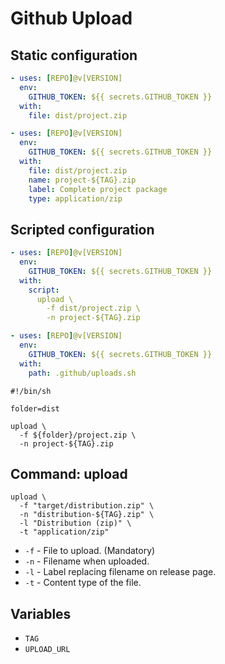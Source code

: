 # Github Upload

## Static configuration

```yaml
- uses: [REPO]@v[VERSION]
  env:
    GITHUB_TOKEN: ${{ secrets.GITHUB_TOKEN }}
  with:
    file: dist/project.zip
```

```yaml
- uses: [REPO]@v[VERSION]
  env:
    GITHUB_TOKEN: ${{ secrets.GITHUB_TOKEN }}
  with:
    file: dist/project.zip
    name: project-${TAG}.zip
    label: Complete project package
    type: application/zip
```

## Scripted configuration

```yaml
- uses: [REPO]@v[VERSION]
  env:
    GITHUB_TOKEN: ${{ secrets.GITHUB_TOKEN }}
  with:
    script:
      upload \
        -f dist/project.zip \
        -n project-${TAG}.zip
```

```yaml
- uses: [REPO]@v[VERSION]
  env:
    GITHUB_TOKEN: ${{ secrets.GITHUB_TOKEN }}
  with:
    path: .github/uploads.sh
```

``` shell
#!/bin/sh

folder=dist

upload \
  -f ${folder}/project.zip \
  -n project-${TAG}.zip
```

## Command: upload

```shell
upload \
  -f "target/distribution.zip" \
  -n "distribution-${TAG}.zip" \
  -l "Distribution (zip)" \
  -t "application/zip"
```

* `-f` - File to upload. (Mandatory)
* `-n` - Filename when uploaded.
* `-l` - Label replacing filename on release page.
* `-t` - Content type of the file.


## Variables

* `TAG`
* `UPLOAD_URL`
